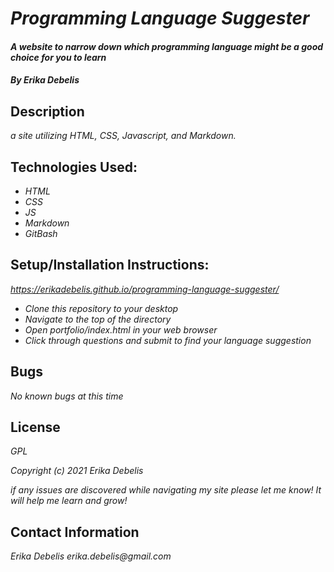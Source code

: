 # _Programming Language Suggester_

#### _A website to narrow down which programming language might be a good choice for you to learn_

#### _By Erika Debelis_

## Description

_a site utilizing HTML, CSS, Javascript, and Markdown._

## Technologies Used:

* _HTML_
* _CSS_
* _JS_
* _Markdown_
* _GitBash_

## Setup/Installation Instructions:

_https://erikadebelis.github.io/programming-language-suggester/_

* _Clone this repository to your desktop_
* _Navigate to the top of the directory_
* _Open portfolio/index.html in your web browser_
* _Click through questions and submit to find your language suggestion_


## Bugs

_No known bugs at this time_

## License

_GPL_

_Copyright (c) 2021 Erika Debelis_

_if any issues are discovered while navigating my site please let me know! It will help me learn and grow!_

## Contact Information

_Erika Debelis erika.debelis@gmail.com_